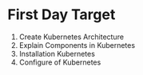 # First Day Target
1. Create Kubernetes Architecture
2. Explain Components in Kubernetes
3. Installation Kubernetes
4. Configure of Kubernetes
